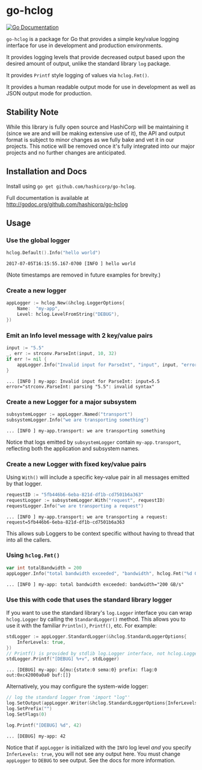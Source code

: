 # go-hclog

[![Go Documentation](http://img.shields.io/badge/go-documentation-blue.svg?style=flat-square)][godocs]

[godocs]: https://godoc.org/github.com/hashicorp/go-hclog

`go-hclog` is a package for Go that provides a simple key/value logging
interface for use in development and production environments.

It provides logging levels that provide decreased output based upon the
desired amount of output, unlike the standard library `log` package.

It provides `Printf` style logging of values via `hclog.Fmt()`.

It provides a human readable output mode for use in development as well as
JSON output mode for production.

## Stability Note

While this library is fully open source and HashiCorp will be maintaining it
(since we are and will be making extensive use of it), the API and output
format is subject to minor changes as we fully bake and vet it in our projects.
This notice will be removed once it's fully integrated into our major projects
and no further changes are anticipated.

## Installation and Docs

Install using `go get github.com/hashicorp/go-hclog`.

Full documentation is available at
http://godoc.org/github.com/hashicorp/go-hclog

## Usage

### Use the global logger

```go
hclog.Default().Info("hello world")
```

```text
2017-07-05T16:15:55.167-0700 [INFO ] hello world
```

(Note timestamps are removed in future examples for brevity.)

### Create a new logger

```go
appLogger := hclog.New(&hclog.LoggerOptions{
	Name:  "my-app",
	Level: hclog.LevelFromString("DEBUG"),
})
```

### Emit an Info level message with 2 key/value pairs

```go
input := "5.5"
_, err := strconv.ParseInt(input, 10, 32)
if err != nil {
	appLogger.Info("Invalid input for ParseInt", "input", input, "error", err)
}
```

```text
... [INFO ] my-app: Invalid input for ParseInt: input=5.5 error="strconv.ParseInt: parsing "5.5": invalid syntax"
```

### Create a new Logger for a major subsystem

```go
subsystemLogger := appLogger.Named("transport")
subsystemLogger.Info("we are transporting something")
```

```text
... [INFO ] my-app.transport: we are transporting something
```

Notice that logs emitted by `subsystemLogger` contain `my-app.transport`,
reflecting both the application and subsystem names.

### Create a new Logger with fixed key/value pairs

Using `With()` will include a specific key-value pair in all messages emitted
by that logger.

```go
requestID := "5fb446b6-6eba-821d-df1b-cd7501b6a363"
requestLogger := subsystemLogger.With("request", requestID)
requestLogger.Info("we are transporting a request")
```

```text
... [INFO ] my-app.transport: we are transporting a request: request=5fb446b6-6eba-821d-df1b-cd7501b6a363
```

This allows sub Loggers to be context specific without having to thread that
into all the callers.

### Using `hclog.Fmt()`

```go
var int totalBandwidth = 200
appLogger.Info("total bandwidth exceeded", "bandwidth", hclog.Fmt("%d GB/s", totalBandwidth))
```

```text
... [INFO ] my-app: total bandwidth exceeded: bandwidth="200 GB/s"
```

### Use this with code that uses the standard library logger

If you want to use the standard library's `log.Logger` interface you can wrap
`hclog.Logger` by calling the `StandardLogger()` method. This allows you to use
it with the familiar `Println()`, `Printf()`, etc. For example:

```go
stdLogger := appLogger.StandardLogger(&hclog.StandardLoggerOptions{
	InferLevels: true,
})
// Printf() is provided by stdlib log.Logger interface, not hclog.Logger
stdLogger.Printf("[DEBUG] %+v", stdLogger)
```

```text
... [DEBUG] my-app: &{mu:{state:0 sema:0} prefix: flag:0 out:0xc42000a0a0 buf:[]}
```

Alternatively, you may configure the system-wide logger:

```go
// log the standard logger from 'import "log"'
log.SetOutput(appLogger.Writer(&hclog.StandardLoggerOptions{InferLevels: true}))
log.SetPrefix("")
log.SetFlags(0)

log.Printf("[DEBUG] %d", 42)
```

```text
... [DEBUG] my-app: 42
```

Notice that if `appLogger` is initialized with the `INFO` log level _and_ you
specify `InferLevels: true`, you will not see any output here. You must change
`appLogger` to `DEBUG` to see output. See the docs for more information.

